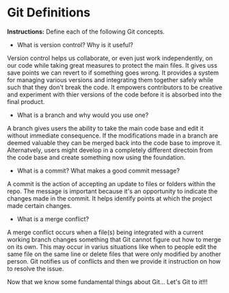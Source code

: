 # Git Definitions

**Instructions:** Define each of the following Git concepts.

* What is version control?  Why is it useful?

Version control helps us collaborate, or even just work independently, on our code while taking great measures to protect the main files.  It gives uss save points we can revert to if something goes wrong.  It provides a system for managing various versions and integrating them together safely while such that they don't break the code.  It empowers contributors to be creative and experiment with thier versions of the code before it is absorbed into the final product.

* What is a branch and why would you use one?

A branch gives users the ability to take the main code base and edit it without immediate consequence.  If the modifications made in a branch are deemed valuable they can be merged back into the code base to improve it.  Alternatvely, users might develop in a completely different directoin from the code base and create something now using the foundation.

* What is a commit? What makes a good commit message?

A commit is the action of accepting an update to files or folders within the repo.  The message is important because it's an opportunity to indicate the changes made in the commit.  It helps identify points at which the project made certain changes.

* What is a merge conflict?

A merge conflict occurs when a file(s) being integrated with a current working branch changes something that Git cannot figure out how to merge on its own.  This may occur in varius situations like when to people edit the same file on the same line or delete files that were only modified by another person.  Git notifies us of conflicts and then we provide it instruction on how to resolve the issue.

Now that we know some fundamental things about Git... Let's Git to it!!!
